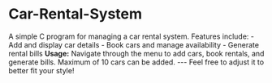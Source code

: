 # Car-Rental-System
A simple C program for managing a car rental system. Features include:  - Add and display car details - Book cars and manage availability - Generate rental bills  **Usage:** Navigate through the menu to add cars, book rentals, and generate bills. Maximum of 10 cars can be added.  ---   Feel free to adjust it to better fit your style!
